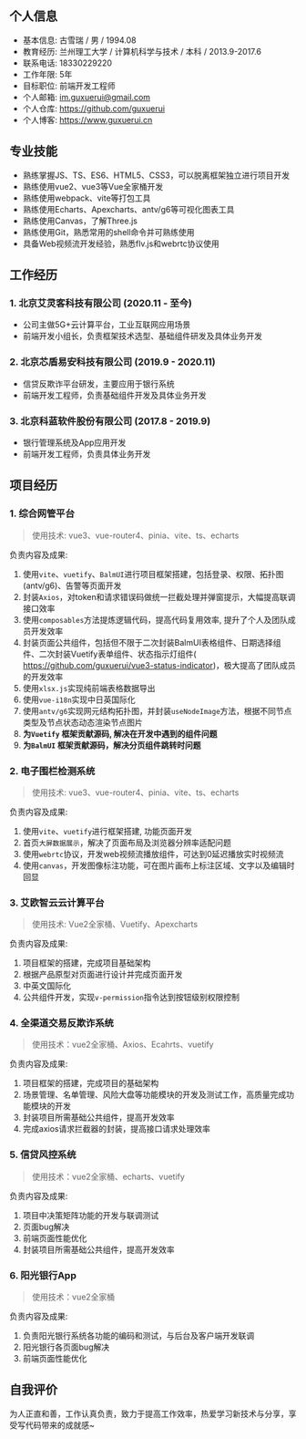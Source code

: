 ## 个人信息

* 基本信息: 古雪瑞 / 男 / 1994.08
* 教育经历: 兰州理工大学 / 计算机科学与技术 / 本科 / 2013.9-2017.6
* 联系电话: 18330229220
* 工作年限: 5年
* 目标职位: 前端开发工程师
* 个人邮箱: im.guxuerui@gmail.com
* 个人仓库: <https://github.com/guxuerui>
* 个人博客: <https://www.guxuerui.cn>

## 专业技能

* 熟练掌握JS、TS、ES6、HTML5、CSS3，可以脱离框架独立进行项目开发
* 熟练使用vue2、vue3等Vue全家桶开发
* 熟练使用webpack、vite等打包工具
* 熟练使用Echarts、Apexcharts、antv/g6等可视化图表工具
* 熟练使用Canvas，了解Three.js
* 熟练使用Git，熟悉常用的shell命令并可熟练使用
* 具备Web视频流开发经验，熟悉flv.js和webrtc协议使用

## 工作经历

### 1. 北京艾灵客科技有限公司 (2020.11 - 至今)

* 公司主做5G+云计算平台，工业互联网应用场景
* 前端开发小组长，负责框架技术选型、基础组件研发及具体业务开发

### 2. 北京芯盾易安科技有限公司 (2019.9 - 2020.11)

* 信贷反欺诈平台研发，主要应用于银行系统
* 前端开发工程师，负责基础组件开发及具体业务开发

### 3. 北京科蓝软件股份有限公司 (2017.8 - 2019.9)

* 银行管理系统及App应用开发
* 前端开发工程师，负责具体业务开发

## 项目经历

### 1. 综合网管平台

> 使用技术: vue3、vue-router4、pinia、vite、ts、echarts

负责内容及成果:

1. 使用`vite`、`vuetify`、`BalmUI`进行项目框架搭建，包括登录、权限、拓扑图(antv/g6)、告警等页面开发
2. 封装`Axios`，对token和请求错误码做统一拦截处理并弹窗提示，大幅提高联调接口效率
3. 使用`composables`方法提炼逻辑代码，提高代码复用效率, 提升了个人及团队成员开发效率
4. 封装页面公共组件，包括但不限于二次封装BalmUI表格组件、日期选择组件、二次封装Vuetify表单组件、状态指示灯组件( <https://github.com/guxuerui/vue3-status-indicator>)，极大提高了团队成员的开发效率
5. 使用`xlsx.js`实现纯前端表格数据导出
6. 使用`vue-i18n`实现中日英国际化
7. 使用`antv/g6`实现网元结构拓扑图，并封装`useNodeImage`方法，根据不同节点类型及节点状态动态渲染节点图片
8. **为`Vuetify` 框架贡献源码, 解决在开发中遇到的组件问题**
9. **为`BalmUI` 框架贡献源码，解决分页组件跳转时问题**

### 2. 电子围栏检测系统

> 使用技术: vue3、vue-router4、pinia、vite、ts、echarts

负责内容及成果:

1. 使用`vite`、`vuetify`进行框架搭建, 功能页面开发
2. 首页`大屏数据展示`，解决了页面布局及浏览器分辨率适配问题
3. 使用`webrtc`协议，开发web视频流播放组件，可达到0延迟播放实时视频流
4. 使用`canvas`，开发图像标注功能，可在图片画布上标注区域、文字以及编辑时回显

### 3. 艾欧智云云计算平台

> 使用技术: Vue2全家桶、Vuetify、Apexcharts

负责内容及成果:

1. 项目框架的搭建，完成项目基础架构
2. 根据产品原型对页面进行设计并完成页面开发
3. 中英文国际化
4. 公共组件开发，实现`v-permission`指令达到按钮级别权限控制

### 4. 全渠道交易反欺诈系统

> 使用技术：vue2全家桶、Axios、Ecahrts、vuetify

负责内容及成果:

1. 项目框架的搭建，完成项目的基础架构
2. 场景管理、名单管理、风险大盘等功能模块的开发及测试工作，高质量完成功能模块的开发
3. 封装项目所需基础公共组件，提高开发效率
4. 完成axios请求拦截器的封装，提高接口请求处理效率

### 5. 信贷风控系统

> 使用技术：vue2全家桶、echarts、vuetify

负责内容及成果:

1. 项目中决策矩阵功能的开发与联调测试
2. 页面bug解决
3. 前端页面性能优化
4. 封装项目所需基础公共组件，提高开发效率

### 6. 阳光银行App

> 使用技术：vue2全家桶

负责内容及成果:

1. 负责阳光银行系统各功能的编码和测试，与后台及客户端开发联调
2. 阳光银行各页面bug解决
3. 前端页面性能优化

## 自我评价

为人正直和善，工作认真负责，致力于提高工作效率，热爱学习新技术与分享，享受写代码带来的成就感~

